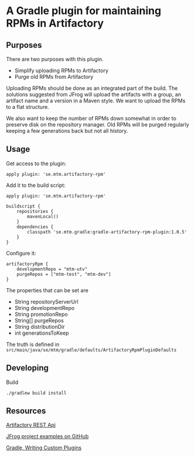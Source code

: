 # A Gradle plugin for maintaining RPMs in Artifactory

## Purposes

There are two purposes with this plugin.

* Simplify uploading RPMs to Artifactory
* Purge old RPMs from Artifactory

Uploading RPMs should be done as an integrated part of the build. The solutions suggested from JFrog will upload the
artifacts with a group, an artifact name and a version in a Maven style. We want to upload the RPMs to a flat structure.

We also want to keep the number of RPMs down somewhat in order to preserve disk on the repository manager. Old RPMs
will be purged regularly keeping a few generations back but not all history.

## Usage

Get access to the plugin:

`apply plugin: 'se.mtm.artifactory-rpm'`

Add it to the build script:

```Gradle
apply plugin: 'se.mtm.artifactory-rpm'

buildscript {
    repositories {
        mavenLocal()
    }
    dependencies {
        classpath 'se.mtm.gradle:gradle-artifactory-rpm-plugin:1.0.5'
    }
}
```

Configure it:

```Gradle
artifactoryRpm {
    developmentRepo = "mtm-utv"
    purgeRepos = ["mtm-test", "mtm-dev"]
}
```

The properties that can be set are

* String repositoryServerUrl
* String developmentRepo
* String promotionRepo
* String[] purgeRepos
* String distributionDir
* int generationsToKeep

The truth is defined in `src/main/java/se/mtm/gradle/defaults/ArtifactoryRpmPluginDefaults`

## Developing

Build

`./gradlew build install`

## Resources

[Artifactory REST Api](http://www.jfrog.com/confluence/display/RTF/Artifactory+REST+API)

[JFrog project examples on GitHub](https://github.com/JFrogDev/project-examples)

[Gradle, Writing Custom Plugins](https://gradle.org/docs/current/userguide/custom_plugins.html)

